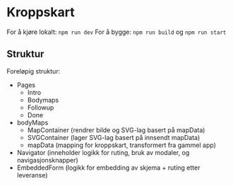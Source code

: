 # Kroppskart

For å kjøre lokalt: `npm run dev`
For å bygge: `npm run build` og `npm run start`

## Struktur

Foreløpig struktur:

- Pages
  - Intro
  - Bodymaps
  - Followup
  - Done
- bodyMaps
  - MapContainer (rendrer bilde og SVG-lag basert på mapData)
  - SVGContainer (lager SVG-lag basert på innsendt mapData)
  - mapData (mapping for kroppskart, transformert fra gammel app)
- Navigator (inneholder logikk for ruting, bruk av modaler, og navigasjonsknapper)
- EmbeddedForm (logikk for embedding av skjema + ruting etter leveranse)
